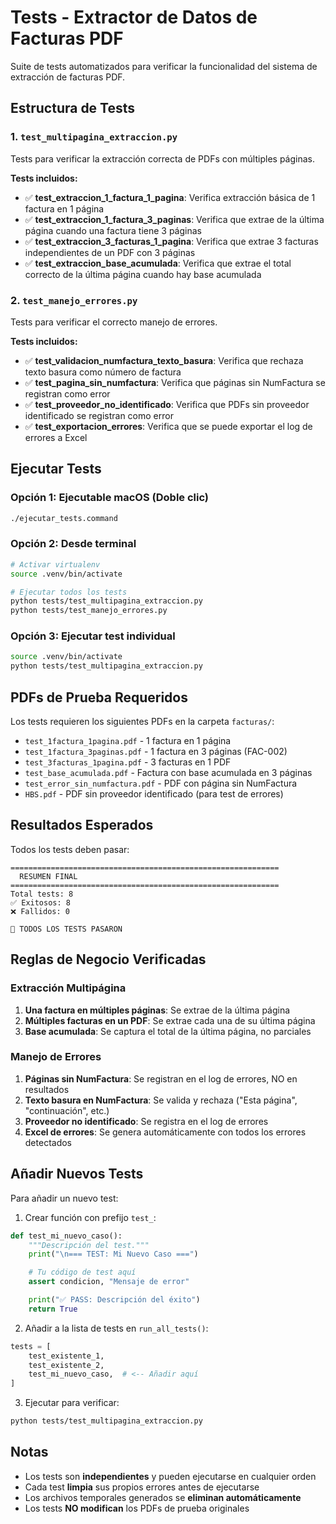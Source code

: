 # Tests - Extractor de Datos de Facturas PDF

Suite de tests automatizados para verificar la funcionalidad del sistema de extracción de facturas PDF.

## Estructura de Tests

### 1. `test_multipagina_extraccion.py`
Tests para verificar la extracción correcta de PDFs con múltiples páginas.

**Tests incluidos:**
- ✅ **test_extraccion_1_factura_1_pagina**: Verifica extracción básica de 1 factura en 1 página
- ✅ **test_extraccion_1_factura_3_paginas**: Verifica que extrae de la última página cuando una factura tiene 3 páginas
- ✅ **test_extraccion_3_facturas_1_pagina**: Verifica que extrae 3 facturas independientes de un PDF con 3 páginas
- ✅ **test_extraccion_base_acumulada**: Verifica que extrae el total correcto de la última página cuando hay base acumulada

### 2. `test_manejo_errores.py`
Tests para verificar el correcto manejo de errores.

**Tests incluidos:**
- ✅ **test_validacion_numfactura_texto_basura**: Verifica que rechaza texto basura como número de factura
- ✅ **test_pagina_sin_numfactura**: Verifica que páginas sin NumFactura se registran como error
- ✅ **test_proveedor_no_identificado**: Verifica que PDFs sin proveedor identificado se registran como error
- ✅ **test_exportacion_errores**: Verifica que se puede exportar el log de errores a Excel

## Ejecutar Tests

### Opción 1: Ejecutable macOS (Doble clic)
```bash
./ejecutar_tests.command
```

### Opción 2: Desde terminal
```bash
# Activar virtualenv
source .venv/bin/activate

# Ejecutar todos los tests
python tests/test_multipagina_extraccion.py
python tests/test_manejo_errores.py
```

### Opción 3: Ejecutar test individual
```bash
source .venv/bin/activate
python tests/test_multipagina_extraccion.py
```

## PDFs de Prueba Requeridos

Los tests requieren los siguientes PDFs en la carpeta `facturas/`:

- `test_1factura_1pagina.pdf` - 1 factura en 1 página
- `test_1factura_3paginas.pdf` - 1 factura en 3 páginas (FAC-002)
- `test_3facturas_1pagina.pdf` - 3 facturas en 1 PDF
- `test_base_acumulada.pdf` - Factura con base acumulada en 3 páginas
- `test_error_sin_numfactura.pdf` - PDF con página sin NumFactura
- `HBS.pdf` - PDF sin proveedor identificado (para test de errores)

## Resultados Esperados

Todos los tests deben pasar:
```
============================================================
  RESUMEN FINAL
============================================================
Total tests: 8
✅ Exitosos: 8
❌ Fallidos: 0

🎉 TODOS LOS TESTS PASARON
```

## Reglas de Negocio Verificadas

### Extracción Multipágina
1. **Una factura en múltiples páginas**: Se extrae de la última página
2. **Múltiples facturas en un PDF**: Se extrae cada una de su última página
3. **Base acumulada**: Se captura el total de la última página, no parciales

### Manejo de Errores
1. **Páginas sin NumFactura**: Se registran en el log de errores, NO en resultados
2. **Texto basura en NumFactura**: Se valida y rechaza ("Esta página", "continuación", etc.)
3. **Proveedor no identificado**: Se registra en el log de errores
4. **Excel de errores**: Se genera automáticamente con todos los errores detectados

## Añadir Nuevos Tests

Para añadir un nuevo test:

1. Crear función con prefijo `test_`:
```python
def test_mi_nuevo_caso():
    """Descripción del test."""
    print("\n=== TEST: Mi Nuevo Caso ===")

    # Tu código de test aquí
    assert condicion, "Mensaje de error"

    print("✅ PASS: Descripción del éxito")
    return True
```

2. Añadir a la lista de tests en `run_all_tests()`:
```python
tests = [
    test_existente_1,
    test_existente_2,
    test_mi_nuevo_caso,  # <-- Añadir aquí
]
```

3. Ejecutar para verificar:
```bash
python tests/test_multipagina_extraccion.py
```

## Notas

- Los tests son **independientes** y pueden ejecutarse en cualquier orden
- Cada test **limpia** sus propios errores antes de ejecutarse
- Los archivos temporales generados se **eliminan automáticamente**
- Los tests **NO modifican** los PDFs de prueba originales

